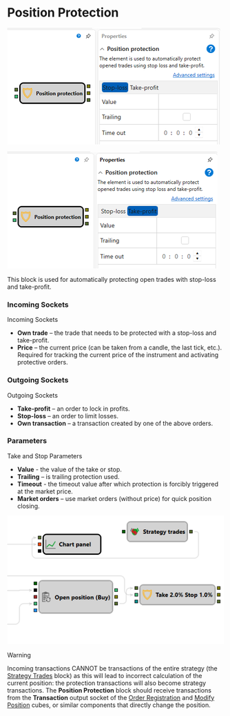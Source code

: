 # Position Protection

![Designer Protect positions 00](../../../../../../images/designer_protect_positions_00.png)

![Designer Protect positions 01](../../../../../../images/designer_protect_positions_01.png)

This block is used for automatically protecting open trades with stop-loss and take-profit.

### Incoming Sockets

Incoming Sockets

- **Own trade** – the trade that needs to be protected with a stop-loss and take-profit.
- **Price** – the current price (can be taken from a candle, the last tick, etc.). Required for tracking the current price of the instrument and activating protective orders.

### Outgoing Sockets

Outgoing Sockets

- **Take-profit** – an order to lock in profits.
- **Stop-loss** – an order to limit losses.
- **Own transaction** – a transaction created by one of the above orders.

### Parameters

Take and Stop Parameters

- **Value** - the value of the take or stop.
- **Trailing** – is trailing protection used.
- **Timeout** - the timeout value after which protection is forcibly triggered at the market price.
- **Market orders** – use market orders (without price) for quick position closing.

![Designer Protect positions 02](../../../../../../images/designer_protect_positions_02.png)

> [!WARNING]
> Incoming transactions CANNOT be transactions of the entire strategy (the [Strategy Trades](../common/trades_by_strategy.md) block) as this will lead to incorrect calculation of the current position: the protection transactions will also become strategy transactions. The **Position Protection** block should receive transactions from the **Transaction** output socket of the [Order Registration](../orders/register.md) and [Modify Position](modify.md) cubes, or similar components that directly change the position.
